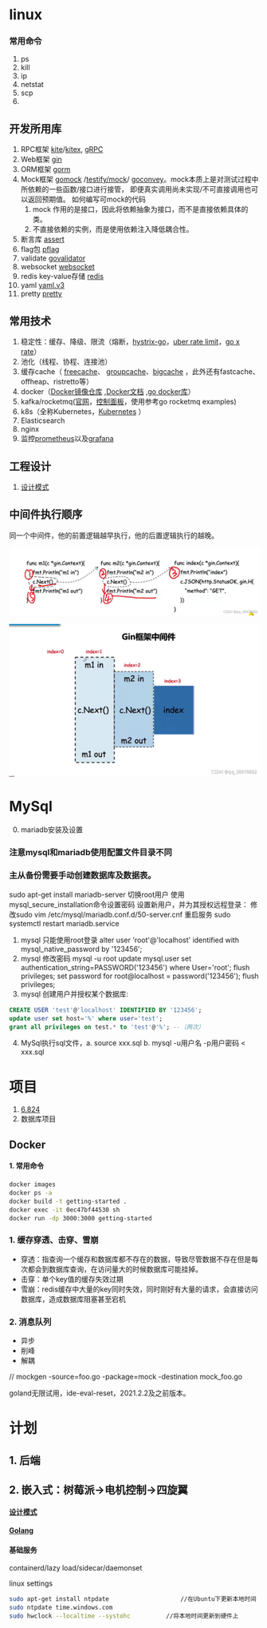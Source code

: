 # linux

### 常用命令
1. ps
2. kill
3. ip
4. netstat
5. scp
6.

## 开发所用库
1. RPC框架 [kite](https://github.com/koding/kite )/[kitex](https://github.com/cloudwego/kitex ), [gRPC](https://grpc.io/docs/)
2. Web框架 [gin](https://gin-gonic.com/)
3. ORM框架 [gorm](https://gorm.io/)
4. Mock框架 [gomock](https://github.com/golang/mock) /[testify/mock](https://github.com/stretchr/testify )/ [goconvey](https://github.com/smartystreets/goconvey )。mock本质上是对测试过程中所依赖的一些函数/接口进行接管， 即便真实调用尚未实现/不可直接调用也可以返回预期值。
   如何编写可mock的代码
   1. mock 作用的是接口，因此将依赖抽象为接口，而不是直接依赖具体的类。
   2. 不直接依赖的实例，而是使用依赖注入降低耦合性。
6. 断言库 [assert](https://github.com/stretchr/testify)
7. flag包 [pflag](https://github.com/spf13/pflag)
8. validate [govalidator](http://github.com/asaskevich/govalidator)
9. websocket [websocket](https://github.com/gorilla/websocket)
10. redis key-value存储 [redis](https://redis.io/)
11. yaml [yaml.v3](https://gopkg.in/yaml.v3)
12. pretty [pretty](https://github.com/kr/pretty)

## 常用技术
1. 稳定性：缓存、降级、限流（熔断，[hystrix-go](https://gitee.com/mirrors/hystrix-go )，[uber rate limit](https://pkg.go.dev/go.uber.org/ratelimit )，[go x rate](https://pkg.go.dev/golang.org/x/time/rate )）
2. 池化（线程、协程、连接池）
3. 缓存cache（ [freecache](https://github.com/coocood/freecache )、 [groupcache](https://github.com/golang/groupcache )、[bigcache](https://github.com/allegro/bigcache) ，此外还有fastcache、offheap、ristretto等）
4. docker（[Docker镜像仓库](https://hub.docker.com/search?image_filter=official&q=) ,[Docker文档](https://docs.docker.com/get-started/overview/) ,[go docker库](https://github.com/moby/moby )）
5. kafka/rocketmq([官网](https://rocketmq.apache.org/ )，[控制面板](https://github.com/apache/rocketmq-dashboard )，使用参考go rocketmq examples)
6. k8s（全称Kubernetes，[Kubernetes](https://kubernetes.io/) ）
7. Elasticsearch
8. nginx
9. 监控[prometheus](https://prometheus.io/ )以及[grafana](https://grafana.com/ )

## 工程设计
1. [设计模式](./docs/design_pattern.md )

## 中间件执行顺序
同一个中间件，他的前置逻辑越早执行，他的后置逻辑执行的越晚。

![输入图片说明](img/image1.png)

![输入图片说明](img/image.png)

# MySql
0. mariadb安装及设置
### 注意mysql和mariadb使用配置文件目录不同
### 主从备份需要手动创建数据库及数据表。
sudo apt-get install mariadb-server
切换root用户
使用mysql_secure_installation命令设置密码
设置新用户，并为其授权远程登录：
修改sudo vim /etc/mysql/mariadb.conf.d/50-server.cnf
重启服务  sudo systemctl restart mariadb.service
1. mysql 只能使用root登录
   alter user 'root'@'localhost' identified with mysql_native_password by '123456';
2. mysql 修改密码 
mysql -u root update mysql.user set authentication_string=PASSWORD('123456') where User='root'; flush privileges;
   set password for root@localhost = password('123456'); flush privileges;
3. mysql 创建用户并授权某个数据库:
```sql
CREATE USER 'test'@'localhost' IDENTIFIED BY '123456';
update user set host='%' where user='test';
grant all privileges on test.* to 'test'@'%'; --（两次）

```

4. MySql执行sql文件，a. source xxx.sql  b. mysql -u用户名 -p用户密码 < xxx.sql 
   
# 项目
1. [6.824](http://nil.csail.mit.edu/6.824/2020/schedule.html)
2. 数据库项目

## Docker
#### 1. 常用命令
```bash
docker images
docker ps -a
docker build -t getting-started . 
docker exec -it 0ec47bf44530 sh 
docker run -dp 3000:3000 getting-started  
```


### 1. 缓存穿透、击穿、雪崩
+ 穿透：指查询一个缓存和数据库都不存在的数据，导致尽管数据不存在但是每次都会到数据库查询，在访问量大的时候数据库可能挂掉。
+ 击穿：单个key值的缓存失效过期
+ 雪崩：redis缓存中大量的key同时失效，同时刚好有大量的请求，会直接访问数据库，造成数据库阻塞甚至宕机

### 2. 消息队列
+ 异步
+ 削峰
+ 解耦

//  mockgen -source=foo.go -package=mock -destination mock_foo.go


goland无限试用，ide-eval-reset，2021.2.2及之前版本。

# 计划
## 1. 后端
## 2. 嵌入式：树莓派->电机控制->四旋翼

#### [设计模式](./docs/design_pattern.md)
#### [Golang](./docs/golang.md)

#### 基础服务

containerd/lazy load/sidecar/daemonset

linux settings 
```bash
sudo apt-get install ntpdate					//在Ubuntu下更新本地时间
sudo ntpdate time.windows.com
sudo hwclock --localtime --systohc			//将本地时间更新到硬件上
```